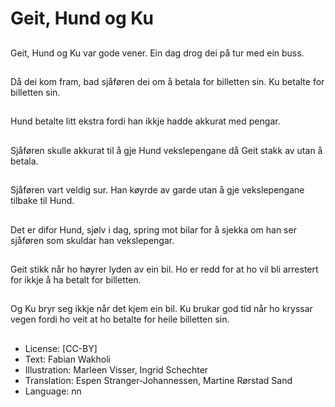 # Geit, Hund og Ku

##
Geit, Hund og Ku var gode vener. Ein dag drog dei på tur med ein buss.

##
Då dei kom fram, bad sjåføren dei om å betala for billetten sin. Ku betalte for billetten sin.

##
Hund betalte litt ekstra fordi han ikkje hadde akkurat med pengar.

##
Sjåføren skulle akkurat til å gje Hund vekslepengane då Geit stakk av utan å betala.

##
Sjåføren vart veldig sur. Han køyrde av garde utan å gje vekslepengane tilbake til Hund.

##
Det er difor Hund, sjølv i dag, spring mot bilar for å sjekka om han ser sjåføren som skuldar han vekslepengar.

##
Geit stikk når ho høyrer lyden av ein bil. Ho er redd for at ho vil bli arrestert for ikkje å ha betalt for billetten.

##
Og Ku bryr seg ikkje når det kjem ein bil. Ku brukar god tid når ho kryssar vegen fordi ho veit at ho betalte for heile billetten sin.

##
* License: [CC-BY]
* Text: Fabian Wakholi
* Illustration: Marleen Visser, Ingrid Schechter
* Translation: Espen Stranger-Johannessen, Martine Rørstad Sand
* Language: nn
